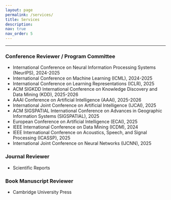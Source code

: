 ```yaml
---
layout: page
permalink: /services/
title: Services
description: 
nav: true
nav_order: 5
---
```

***
### Conference Reviewer / Program Committee
- International Conference on Neural Information Processing Systems (NeurIPS), 2024-2025
- International Conference on Machine Learning (ICML), 2024-2025
- International Conference on Learning Representations (ICLR), 2025
- ACM SIGKDD International Conference on Knowledge Discovery and Data Mining (KDD), 2025-2026
- AAAI Conference on Artificial Intelligence (AAAI), 2025-2026
- International Joint Conference on Artificial Intelligence (IJCAI), 2025
- ACM SIGSPATIAL International Conference on Advances in Geographic Information Systems (SIGSPATIAL), 2025
- European Conference on Artificial Intelligence (ECAI), 2025
- IEEE International Conference on Data Mining (ICDM), 2024
- IEEE International Conference on Acoustics, Speech, and Signal Processing (ICASSP), 2025
- International Joint Conference on Neural Networks (IJCNN), 2025

### Journal Reviewer
- Scientific Reports

### Book Manuscript Reviewer
- Cambridge University Press

